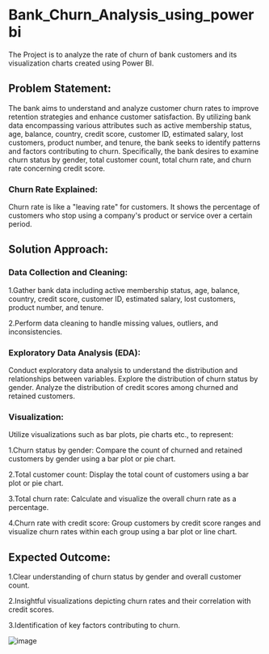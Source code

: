 # Bank_Churn_Analysis_using_powerbi
The Project is to analyze the rate of churn of bank customers and its visualization charts created using Power BI.

## Problem Statement:

The bank aims to understand and analyze customer churn rates to improve retention strategies and enhance customer satisfaction. By utilizing bank data encompassing various attributes such as active membership status, age, balance, country, credit score, customer ID, estimated salary, lost customers, product number, and tenure, the bank seeks to identify patterns and factors contributing to churn. Specifically, the bank desires to examine churn status by gender, total customer count, total churn rate, and churn rate concerning credit score.

### Churn Rate Explained: 
Churn rate is like a "leaving rate" for customers. It shows the percentage of customers who stop using a company's product or service over a certain period.

## Solution Approach:

### Data Collection and Cleaning:

1.Gather bank data including active membership status, age, balance, country, credit score, customer ID, estimated salary, lost customers, product number, and tenure.

2.Perform data cleaning to handle missing values, outliers, and inconsistencies.

### Exploratory Data Analysis (EDA):
Conduct exploratory data analysis to understand the distribution and relationships between variables.
Explore the distribution of churn status by gender.
Analyze the distribution of credit scores among churned and retained customers.

### Visualization:
Utilize visualizations such as bar plots, pie charts etc., to represent:

  1.Churn status by gender: Compare the count of churned and retained customers by gender using a bar plot or pie chart.
  
  2.Total customer count: Display the total count of customers using a bar plot or pie chart.
  
  3.Total churn rate: Calculate and visualize the overall churn rate as a percentage.
  
 4.Churn rate with credit score: Group customers by credit score ranges and visualize churn rates within each group using a bar plot or line chart.

## Expected Outcome:

  1.Clear understanding of churn status by gender and overall customer count.
  
  2.Insightful visualizations depicting churn rates and their correlation with credit scores.
  
  3.Identification of key factors contributing to churn.




  ![image](https://github.com/user-attachments/assets/091fc8dc-e5f3-4782-9c25-a62ed49b83d2)


